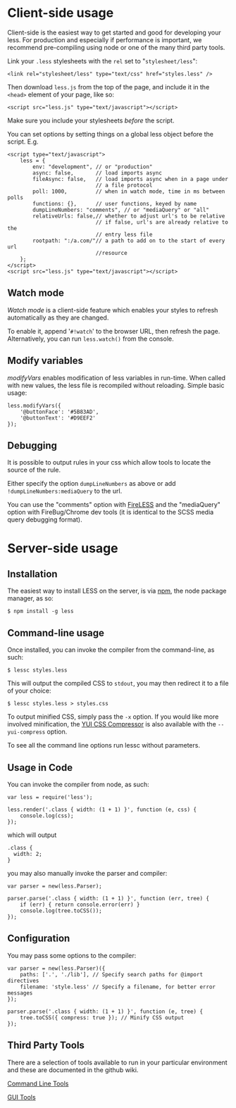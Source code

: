 Client-side usage
=================

Client-side is the easiest way to get started and good for developing your less. For production and especially
if performance is important, we recommend pre-compiling using node or one of the many third party tools.

Link your `.less` stylesheets with the `rel` set to "`stylesheet/less`":

    <link rel="stylesheet/less" type="text/css" href="styles.less" />

Then download `less.js` from the top of the page, and include it in the `<head>` element of your page, like so:

    <script src="less.js" type="text/javascript"></script>

Make sure you include your stylesheets *before* the script.

You can set options by setting things on a global less object before the script. E.g.

    <script type="text/javascript">
        less = {
            env: "development", // or "production"
            async: false,       // load imports async
            fileAsync: false,   // load imports async when in a page under
                                // a file protocol
            poll: 1000,         // when in watch mode, time in ms between polls
            functions: {},      // user functions, keyed by name
            dumpLineNumbers: "comments", // or "mediaQuery" or "all"
            relativeUrls: false,// whether to adjust url's to be relative
                                // if false, url's are already relative to the
                                // entry less file
            rootpath: ":/a.com/"// a path to add on to the start of every url
                                //resource
        };
    </script>
    <script src="less.js" type="text/javascript"></script>

Watch mode
----------

*Watch mode* is a client-side feature which enables your styles to refresh automatically as they are changed.

To enable it, append '`#!watch`' to the browser URL, then refresh the page. Alternatively, you can
run `less.watch()` from the console.

Modify variables
----------------

*modifyVars* enables modification of less variables in run-time. When called with new values, the less file 
is recompiled without reloading. Simple basic usage:

    less.modifyVars({
        '@buttonFace': '#5B83AD',
        '@buttonText': '#D9EEF2'
    });

Debugging
---------

It is possible to output rules in your css which allow tools to locate the source of the rule.

Either specify the option `dumpLineNumbers` as above or add `!dumpLineNumbers:mediaQuery` to the url.

You can use the "comments" option with [FireLESS](https://addons.mozilla.org/en-us/firefox/addon/fireless/) and
the "mediaQuery" option with FireBug/Chrome dev tools (it is identical to the SCSS media query debugging format).

Server-side usage
=================

Installation
------------

The easiest way to install LESS on the server, is via [npm](http://github.com/isaacs/npm), the node package manager, as so:

    $ npm install -g less

Command-line usage
------------------

Once installed, you can invoke the compiler from the command-line, as such:

    $ lessc styles.less

This will output the compiled CSS to `stdout`, you may then redirect it to a file of your choice:

    $ lessc styles.less > styles.css

To output minified CSS, simply pass the `-x` option. If you would like more involved minification,
the [YUI CSS Compressor](http://developer.yahoo.com/yui/compressor/css.html) is also available with
the `--yui-compress` option.

To see all the command line options run lessc without parameters.

Usage in Code
-------------

You can invoke the compiler from node, as such:

    var less = require('less');

    less.render('.class { width: (1 + 1) }', function (e, css) {
        console.log(css);
    });

which will output

    .class {
      width: 2;
    }

you may also manually invoke the parser and compiler:

    var parser = new(less.Parser);

    parser.parse('.class { width: (1 + 1) }', function (err, tree) {
        if (err) { return console.error(err) }
        console.log(tree.toCSS());
    });

Configuration
-------------

You may pass some options to the compiler:

    var parser = new(less.Parser)({
        paths: ['.', './lib'], // Specify search paths for @import directives
        filename: 'style.less' // Specify a filename, for better error messages
    });

    parser.parse('.class { width: (1 + 1) }', function (e, tree) {
        tree.toCSS({ compress: true }); // Minify CSS output
    });

Third Party Tools
-----------------

There are a selection of tools available to run in your particular environment and these are documented in the github wiki.

<a href="https://github.com/cloudhead/less.js/wiki/Command-Line-use-of-LESS">Command Line Tools</a>

<a href="https://github.com/cloudhead/less.js/wiki/GUI-compilers-that-use-LESS.js">GUI Tools</a>
